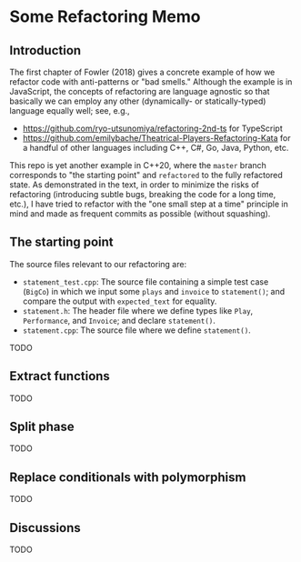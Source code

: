 # Some Refactoring Memo

## Introduction

The first chapter of Fowler (2018) gives a concrete example of
how we refactor code with anti-patterns or "bad smells."
Although the example is in JavaScript,
the concepts of refactoring are language agnostic so that
basically we can employ any other (dynamically- or statically-typed) language equally well;
see, e.g.,

* https://github.com/ryo-utsunomiya/refactoring-2nd-ts
  for TypeScript
* https://github.com/emilybache/Theatrical-Players-Refactoring-Kata
  for a handful of other languages including C++, C#, Go, Java, Python, etc.

This repo is yet another example in C++20,
where the `master` branch corresponds to "the starting point" and
`refactored` to the fully refactored state.
As demonstrated in the text,
in order to minimize the risks of refactoring
(introducing subtle bugs, breaking the code for a long time, etc.),
I have tried to refactor with the "one small step at a time" principle in mind
and made as frequent commits as possible (without squashing).

## The starting point

The source files relevant to our refactoring are:

* `statement_test.cpp`:
  The source file containing a simple test case (`BigCo`) in which
  we input some `plays` and `invoice` to `statement()`;
  and compare the output with `expected_text` for equality.
* `statement.h`:
  The header file where we define types like `Play`, `Performance`, and `Invoice`;
  and declare `statement()`.
* `statement.cpp`: The source file where we define `statement()`.

TODO

## Extract functions

TODO

## Split phase

TODO

## Replace conditionals with polymorphism

TODO

## Discussions

TODO
